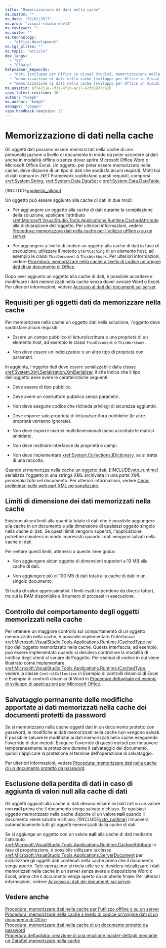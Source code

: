```yaml
---
title: "Memorizzazione di dati nella cache"
ms.custom: ""
ms.date: "02/02/2017"
ms.prod: "visual-studio-dev14"
ms.reviewer: ""
ms.suite: ""
ms.technology: 
  - "office-development"
ms.tgt_pltfrm: ""
ms.topic: "article"
dev_langs: 
  - "VB"
  - "CSharp"
helpviewer_keywords: 
  - "dati [sviluppo per Office in Visual Studio], memorizzazione nella cache"
  - "memorizzazione di dati nella cache [sviluppo per Office in Visual Studio]"
  - "memorizzazione di dati nella cache [sviluppo per Office in Visual Studio], informazioni sulla memorizzazione di dati nella cache"
ms.assetid: 6f34251e-7d31-4f2b-ac17-42fd2837c626
caps.latest.revision: 36
author: "kempb"
ms.author: "kempb"
manager: "ghogen"
caps.handback.revision: 35
---
```

# Memorizzazione di dati nella cache
  Gli oggetti dati possono essere memorizzati nella cache di una personalizzazione a livello di documento in modo da poter accedere ai dati anche in modalità offline o senza dover aprire Microsoft Office Word o Microsoft Office Excel.  Un oggetto, per poter essere memorizzato nella cache, deve disporre di un tipo di dati che soddisfa alcuni requisiti.  Molti tipi di dati comuni in .NET Framework soddisfano questi requisiti, compresi <xref:System.String>, <xref:System.Data.DataSet> e <xref:System.Data.DataTable>.  
  
 [!INCLUDE[appliesto_alldoc](../vsto/includes/appliesto-alldoc-md.md)]  
  
 Un oggetto può essere aggiunto alla cache di dati in due modi:  
  
-   Per aggiungere un oggetto alla cache di dati durante la compilazione della soluzione, applicare l'attributo <xref:Microsoft.VisualStudio.Tools.Applications.Runtime.CachedAttribute> alla dichiarazione dell'oggetto.  Per ulteriori informazioni, vedere [Procedura: memorizzare dati nella cache per l'utilizzo offline o su un server](../vsto/how-to-cache-data-for-use-offline-or-on-a-server.md).  
  
-   Per aggiungere a livello di codice un oggetto alla cache di dati in fase di esecuzione, utilizzare il metodo `StartCaching` di un elemento host, ad esempio le classi `ThisDocument` o `ThisWorkbook`.  Per ulteriori informazioni, vedere [Procedura: memorizzare nella cache a livello di codice un'origine dati di un documento di Office](../vsto/how-to-programmatically-cache-a-data-source-in-an-office-document.md).  
  
 Dopo aver aggiunto un oggetto alla cache di dati, è possibile accedere e modificare i dati memorizzati nella cache senza dover avviare Word o Excel.  Per ulteriori informazioni, vedere [Accesso ai dati dei documenti sul server](../vsto/accessing-data-in-documents-on-the-server.md).  
  
## Requisiti per gli oggetti dati da memorizzare nella cache  
 Per memorizzare nella cache un oggetto dati nella soluzione, l'oggetto deve soddisfare alcuni requisiti:  
  
-   Essere un campo pubblico di lettura\/scrittura o una proprietà di un elemento host, ad esempio le classi `ThisDocument` o `ThisWorkbook`.  
  
-   Non deve essere un indicizzatore o un altro tipo di proprietà con parametri.  
  
 In aggiunta, l'oggetto dati deve essere serializzabile dalla classe <xref:System.Xml.Serialization.XmlSerializer>, il che indica che il tipo dell'oggetto deve avere le caratteristiche seguenti:  
  
-   Deve essere di tipo pubblico.  
  
-   Deve avere un costruttore pubblico senza parametri.  
  
-   Non deve eseguire codice che richieda privilegi di sicurezza aggiuntivi.  
  
-   Deve esporre solo proprietà di lettura\/scrittura pubbliche \(le altre proprietà verranno ignorate\).  
  
-   Non deve esporre matrici multidimensionali \(sono accettate le matrici annidate\).  
  
-   Non deve restituire interfacce da proprietà e campi.  
  
-   Non deve implementare <xref:System.Collections.IDictionary>, se si tratta di una raccolta.  
  
 Quando si memorizza nella cache un oggetto dati, [!INCLUDE[vsto_runtime](../vsto/includes/vsto-runtime-md.md)] serializza l'oggetto in una stringa XML archiviata in una *parte XML personalizzata* nel documento.  Per ulteriori informazioni, vedere [Cenni preliminari sulle web part XML personalizzate](../vsto/custom-xml-parts-overview.md).  
  
## Limiti di dimensione dei dati memorizzati nella cache  
 Esistono alcuni limiti alla quantità totale di dati che è possibile aggiungere alla cache in un documento e alla dimensione di qualsiasi oggetto singolo nella cache di dati.  Se questi limiti vengono superati, l'applicazione potrebbe chiudersi in modo imprevisto quando i dati vengono salvati nella cache di dati.  
  
 Per evitare questi limiti, attenersi a queste linee guida:  
  
-   Non aggiungere alcun oggetto di dimensioni superiori a 10 MB alla cache di dati.  
  
-   Non aggiungere più di 100 MB di dati totali alla cache di dati in un singolo documento.  
  
 Si tratta di valori approssimativi.  I limiti esatti dipendono da diversi fattori, tra cui la RAM disponibile e il numero di processi in esecuzione.  
  
## Controllo del comportamento degli oggetti memorizzati nella cache  
 Per ottenere un maggiore controllo sul comportamento di un oggetto memorizzato nella cache, è possibile implementare l'interfaccia <xref:Microsoft.VisualStudio.Tools.Applications.Runtime.ICachedType> nel tipo dell'oggetto memorizzato nella cache.  Questa interfaccia, ad esempio, può essere implementata quando si desidera controllare la modalità di notifica degli utenti al variare dell'oggetto.  Per esempi di codice in cui viene illustrato come implementare <xref:Microsoft.VisualStudio.Tools.Applications.Runtime.ICachedType>, vedere la classe `ControlCollection` in Esempio di controlli dinamici di Excel e Esempio di controlli dinamici di Word in [Procedure dettagliate ed esempi di sviluppo di applicazioni per Microsoft Office](../vsto/office-development-samples-and-walkthroughs.md).  
  
## Salvataggio permanente delle modifiche apportate ai dati memorizzati nella cache dei documenti protetti da password  
 Se si memorizzano nella cache oggetti dati in un documento protetto con password, le modifiche ai dati memorizzati nella cache non vengono salvati.  È possibile salvare le modifiche ai dati memorizzati nella cache eseguendo l'override di due metodi.  Eseguire l'override di questi metodi per rimuovere temporaneamente la protezione durante il salvataggio del documento, quindi riapplicare la protezione al termine dell'operazione di salvataggio.  
  
 Per ulteriori informazioni, vedere [Procedura: memorizzare dati nella cache di un documento protetto da password](../vsto/how-to-cache-data-in-a-password-protected-document.md).  
  
## Esclusione della perdita di dati in caso di aggiunta di valori null alla cache di dati  
 Gli oggetti aggiunti alla cache di dati devono essere inizializzati su un valore non **null** prima che il documento venga salvato e chiuso.  Se qualsiasi oggetto memorizzato nella cache dispone di un valore **null** quando il documento viene salvato e chiuso, [!INCLUDE[vsto_runtime](../vsto/includes/vsto-runtime-md.md)] rimuoverà automaticamente tutti gli oggetti memorizzati dalla cache di dati.  
  
 Se si aggiunge un oggetto con un valore **null** alla cache di dati mediante l'attributo <xref:Microsoft.VisualStudio.Tools.Applications.Runtime.CachedAttribute> in fase di progettazione, è possibile utilizzare la classe <xref:Microsoft.VisualStudio.Tools.Applications.ServerDocument> per inizializzare gli oggetti dati contenuti nella cache prima che il documento venga aperto.  Tale operazione si rivela utile se si desidera inizializzare i dati memorizzati nella cache in un server senza avere a disposizione Word o Excel, prima che il documento venga aperto da un utente finale.  Per ulteriori informazioni, vedere [Accesso ai dati dei documenti sul server](../vsto/accessing-data-in-documents-on-the-server.md).  
  
## Vedere anche  
 [Procedura: memorizzare dati nella cache per l'utilizzo offline o su un server](../vsto/how-to-cache-data-for-use-offline-or-on-a-server.md)   
 [Procedura: memorizzare nella cache a livello di codice un'origine dati di un documento di Office](../vsto/how-to-programmatically-cache-a-data-source-in-an-office-document.md)   
 [Procedura: memorizzare dati nella cache di un documento protetto da password](../vsto/how-to-cache-data-in-a-password-protected-document.md)   
 [Procedura dettagliata: creazione di una relazione master-dettagli mediante un DataSet memorizzato nella cache](../vsto/walkthrough-creating-a-master-detail-relation-using-a-cached-dataset.md)  
  
  